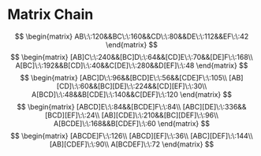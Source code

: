 # Matrix Chain
$$
\begin{matrix}
AB\:\:120&&BC\:\:160&&CD\:\:80&&DE\:\:112&&EF\:\:42
\end{matrix}
$$
$$
\begin{matrix}
[AB]C\:\:240&&[BC]D\:\:64&&[CD]E\:\:70&&[DE]F\:\:168\\
A[BC]\:\:192&&B[CD]\:\:40&&C[DE]\:\:280&&D[EF]\:\:48
\end{matrix}
$$
$$
\begin{matrix}
[ABC]D\:\:96&&[BCD]E\:\:56&&[CDE]F\:\:105\\
[AB][CD]\:\:60&&[BC][DE]\:\:224&&[CD][EF]\:\:30\\
A[BCD]\:\:48&&B[CDE]\:\:140&&C[DEF]\:\:120
\end{matrix}
$$
$$
\begin{matrix}
[ABCD]E\:\:84&&[BCDE]F\:\:84\\
[ABC][DE]\:\:336&&[BCD][EF]\:\:24\\
[AB][CDE]\:\:210&&[BC][DEF]\:\:96\\
A[BCDE]\:\:168&&B[CDEF]\:\:60
\end{matrix}
$$
$$
\begin{matrix}
[ABCDE]F\:\:126\\
[ABCD][EF]\:\:36\\
[ABC][DEF]\:\:144\\
[AB][CDEF]\:\:90\\
A[BCDEF]\:\:72
\end{matrix}
$$





